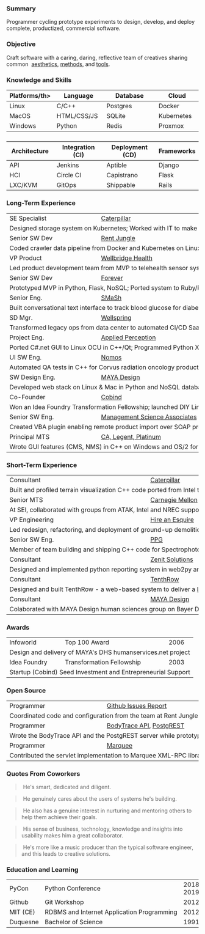 <h3>Summary</h3>

  Programmer cycling prototype experiments to design, develop, and deploy complete, productized, commercial software. 

<h3> Objective</h3>

  Craft software with a caring, daring, reflective team of creatives sharing common&nbsp;&nbsp;<a href="https://www.quantamagazine.org/computer-scientist-donald-knuth-cant-stop-telling-stories-20200416/">aesthetics</a>, <a href="https://www.projectsmart.co.uk/lifecycle-and-methodology/7-properties-of-highly-successful-projects-from-crystal-clear.php">methods</a>, and <a href="https://plg.uwaterloo.ca/~migod/846/papers/pomo-oopsla02.pdf">tools</a>.

<h3>Knowledge and Skills</h3>
  <p>
  <table class="skills">
  <thead>
  <tr>
    <th>Platforms/th>
    <th>Language</th>
    <th>Database</th>
    <th>Cloud</th>
  </tr>
  </thead>
  <tbody>
  <tr>
    <td>Linux</td>
    <td>C/C++</td>
    <td>Postgres</td>
    <td>Docker</td>
  </tr>

  <tr>
    <td>MacOS</td>
    <td>HTML/CSS/JS</td>
    <td>SQLite</td>
    <td>Kubernetes</td>
  </tr>

  <tr>
    <td>Windows</td>
    <td>Python</td>
    <td>Redis</td>
    <td>Proxmox</td>
  </tr>
  </tbody>
  <tr><td>&nbsp;</td></tr>
  <thead>
  <tr>
    <th>Architecture</th>
    <th>Integration (CI)</th>
    <th>Deployment (CD)</th>
    <th>Frameworks</th>
  </tr>
  </thead>
  <tbody>
  <tr>
    <td>API</td>
    <td>Jenkins</td>
    <td>Aptible</td>
    <td>Django</td>
  </tr>
  <tr>
    <td>HCI</td>
    <td>Circle CI</td>
    <td>Capistrano</td>
    <td>Flask</td>
  </tr>
  <tr>
    <td>LXC/KVM</td>
    <td>GitOps</td>
    <td>Shippable</td>
    <td>Rails</td>
  </tr>
  <tr>
  </tr>
  <tr>
  </tr>

  </tbody>
  </table>
  </p>

  <h3>Long-Term Experience</h3>
  <p>
  <table class="experience">
  <tbody>
  <tr><td nowrap="nowrap">SE Specialist</td><td nowrap="nowrap"><a href="https://www.cat.com/en_US.html">Caterpillar</a></td><td nowrap="nowrap">2018-2020</td></tr>
  <tr><td nowrap="nowrap" colspan="3">Designed storage system on Kubernetes; Worked with IT to make provisioning private cloud infrastructure feasible</td></tr>
  <tr><td nowrap="nowrap">Senior SW Dev</td><td nowrap="nowrap"><a href="https://www.realpage.com/">Rent Jungle</a></td><td nowrap="nowrap">2016-2018</td></tr>
  <tr><td nowrap="nowrap" colspan="3">Coded crawler data pipeline from Docker and Kubernetes on Linux & Mac to AWS in Python with Postgres &amp; MySQL</td></tr>
  <tr><td nowrap="nowrap">VP Product</td><td nowrap="nowrap"><a href="http://www.wellbridgehealth.com/">Wellbridge Health</a></td><td nowrap="nowrap">2015-2016</td></tr>
  <tr><td nowrap="nowrap" colspan="3">Led product development team from MVP to telehealth sensor system in Python, Flask, Django, Postgres, and Aptible</td></tr>
  <tr><td nowrap="nowrap">Senior SW Dev</td><td nowrap="nowrap"><a href="https://www.forever.com/">Forever</a></td><td nowrap="nowrap">2013-2014</td></tr>
  <tr><td nowrap="nowrap" colspan="3">Prototyped MVP in Python, Flask, NoSQL; Ported system to Ruby/Rails/Postgres for production deployment on Heroku</td></tr>
  <tr><td nowrap="nowrap">Senior Eng.</td><td nowrap="nowrap"><a href="https://www.mindmatrix.net/">SMaSh</a></td><td nowrap="nowrap">2011-2012</td> 
  <tr><td nowrap="nowrap" colspan="3">Built conversational text interface to track blood glucose for diabetes patients in Python, Flask, Postgres, and Heroku</td></tr>
  <tr><td nowrap="nowrap">SD Mgr.</td><td nowrap="nowrap"><a href="https://www.wellspring.com/">Wellspring</a></td><td nowrap="nowrap">2010-2011</td> 
  <tr><td nowrap="nowrap" colspan="3">Transformed legacy ops from data center to automated CI/CD SaaS deployment cutting daily support to near zero</td></tr>
  <tr><td nowrap="nowrap">Project Eng.</td><td nowrap="nowrap"><a href="https://www.qinetiq.com/en/what-we-do/services-and-products/talon-medium-sized-tactical-robot">Applied Perception</a></td><td nowrap="nowrap">2008-2009</td></tr>
  <tr><td nowrap="nowrap" colspan="3">Ported C#.net GUI to Linux OCU in C++/Qt; Programmed Python XML sonar parser/viz between C++ GUI &amp; HULS</td></tr></tr>
  <tr><td nowrap="nowrap">UI SW Eng.</td><td nowrap="nowrap"><a href="http://www.nomos.com/pdf/BN_MB_Corvus_MSF0003_R1_06142016.pdf">Nomos</a></td><td nowrap="nowrap">2006-2007</td</tr>
  <tr><td nowrap="nowrap" colspan="3">Automated QA tests in C++ for Corvus radiation oncology product; Prototyped adaptive 4D radiotherapy in C++/Qt</td></tr>
  <tr><td nowrap="nowrap">SW Design Eng.</td><td nowrap="nowrap"><a href="https://remakelearning.org/organization/maya-design/">MAYA Design</a></td><td nowrap="nowrap">2004-2006</td></tr>
  <tr><td nowrap="nowrap" colspan="3">Developed web stack on Linux & Mac in Python and NoSQL database; built predecessor to Hue in C#.net for Philips<td nowrap="nowrap"><td nowrap="nowrap"><td nowrap="nowrap"><td nowrap="nowrap">
  <tr><td nowrap="nowrap">Co-Founder</td><td nowrap="nowrap"><a href="https://no.wikipedia.org/wiki/Cobind_Desktop">Cobind</a></td><td nowrap="nowrap">2003-2004</td></tr>
  <tr><td nowrap="nowrap" colspan="3">Won an Idea Foundry Transformation Fellowship; launched DIY Linux Tools startup; built custom Linux distros online</td></tr>
  <tr><td nowrap="nowrap">Senior SW Eng.</td><td nowrap="nowrap"><a href="https://www.msa.com/">Management Science Associates</a></td><td nowrap="nowrap">2000-2003</td></tr>
  <tr><td nowrap="nowrap" colspan="3">Created VBA plugin enabling remote product import over SOAP protocol from Microsoft Excel to product database</td></tr>
  <tr><td nowrap="nowrap">Principal MTS</td><td nowrap="nowrap"><a href="https://en.wikipedia.org/wiki/CA_logies">CA, Legent, Platinum</a></td><td nowrap="nowrap">1995-2000</td></tr>
  <tr><td nowrap="nowrap" colspan="3">Wrote GUI features (CMS, NMS) in C++ on Windows and OS/2 for Automation Point, Raveler, and Unicenter products</td></tr>
  </tbody>
  </table>
  </p>

  <h3 id="short-term-experience">Short-Term Experience</h3>
  <p>
  <table class="experience">
  <tr><td nowrap="nowrap">Consultant</td><td nowrap="nowrap"><a href="https://www.cat.com/en_US.html">Caterpillar</a></td><td nowrap="nowrap">2021</td></tr>
  <tr><td nowrap="nowrap" colspan="3">Built and profiled terrain visualization C++ code ported from Intel to Xilinx&nbsp;&nbsp;<a href="https://www.xilinx.com/products/boards-and-kits/cu104.html">ZCU-104</a></td></tr>

  <tr><td nowrap="nowrap">Senior MTS</td><td nowrap="nowrap"><a href="https://www.sei.cmu.edu/about/divisions/artificial-intelligence-division/">Carnegie Mellon</a></td><td nowrap="nowrap">2020</td></tr> 
  <tr><td nowrap="nowrap" colspan="3">At SEI, collaborated with groups from ATAK, Intel and NREC supporting projects like AI, HCI, and HPC in C++ and Python</td></tr>  

  <tr><td nowrap="nowrap">VP Engineering</td><td nowrap="nowrap"><a href="https://hireanesquire.com/">Hire an Esquire</a></td><td nowrap="nowrap">2014</td></tr> 
  <tr><td nowrap="nowrap" colspan="3">Led redesign, refactoring, and deployment of ground-up demolition of legacy Python, Django, Postgres web stack</td></tr>

  <tr><td nowrap="nowrap">Senior SW Eng.</td><td nowrap="nowrap"><a href="https://www.ppg.com/en-US">PPG</a></td><td nowrap="nowrap">2007</td></tr> 
  <tr><td nowrap="nowrap" colspan="3">Member of team building and shipping C++ code for Spectrophotometer used in 40,000 body shops</td></tr>

  <tr><td nowrap="nowrKnowledge and ap">Consultant</td><td nowrap="nowrap"><a href="http://movemarker.com/pdf/Zenit_whitepaper.pdf">Zenit Solutions</a></td><td nowrap="nowrap">2008</td></tr> 
  <tr><td nowrap="nowrap" colspan="3">Designed and implemented python reporting system in web2py and postgresql to track movers via PostGIS and web2py</td></tr>

  <tr><td nowrap="nowrKnowledge and ap">Consultant</td><td nowrap="nowrap"><a href="https://www.youtube.com/user/TenthRowConcerts">TenthRow</a></td><td nowrap="nowrap">2009</td></tr> 
  <tr><td nowrap="nowrap" colspan="3">Designed and built TenthRow - a web-based system to deliver a <a href="https://www.youtube.com/user/TenthRowConcerts?app=desktop">live music experience</a> via streaming to fans worldwide</td></tr>

  <tr><td nowrap="nowrKnowledge and ap">Consultant</td><td nowrap="nowrap"><a href="https://remakelearning.org/organization/maya-design/">MAYA Design</a></td><td nowrap="nowrap">2008</td></tr>
  <tr><td nowrap="nowrap" colspan="3">Colaborated with MAYA Design human sciences group on Bayer Diabetes Blood Glucose Monitor<td nowrap="nowrap">

  </table>
  </p>

  <h3>Awards</h3>

  <p>
  <table class="experience">
  <tr><td nowrap="nowrap">Infoworld</b></td><td nowrap="nowrap">Top 100 Award</td><td>2006</b></td></tr>
  <tr><td nowrap="nowrap" colspan="3">Design and delivery of MAYA's DHS humanservices.net project</td></tr>
  <tr><td nowrap="nowrap">Idea Foundry</b></td><td nowrap="nowrap">Transformation Fellowship</td><td>2003</b></td></tr>
  <tr><td nowrap="nowrap" colspan="3">Startup (Cobind) Seed Investment and Entrepreneurial Support</td></tr>
  </table>
  </p>

  <h3>Open Source</h3>
  
  <p>
  <table class="experience">
  <tr><td nowrap="nowrap">Programmer</td><td nowrap="nowrap"><a href="https://github.com/davidthewatson/github_issues_report">Github Issues Report</a></td><td nowrap="nowrap">2017</td></tr> 
  <tr><td nowrap="nowrap" colspan="3">Coordinated code and configuration from the team at Rent Jungle</td></tr>
  <tr><td nowrap="nowrap">Programmer</td><td nowrap="nowrap"><a href="https://github.com/davidthewatson/bodytrace_python">BodyTrace API</a>, <a href="https://github.com/PostgREST/postgrest/pull/435">PostgREST</a></td><td nowrap="nowrap">2015</td></tr> 
  <tr><td nowrap="nowrap" colspan="3">Wrote the BodyTrace API and the PostgREST server while prototyping the Wellbridge Health JSON-API to EmberData</td></tr>
  <tr><td nowrap="nowrap">Programmer</td><td nowrap="nowrap"><a href="https://xmlrpc.sourceforge.net/documentation.pdf">Marquee</a></td><td nowrap="nowrap">2003</td></tr> 
  <tr><td nowrap="nowrap" colspan="3">Contributed the servlet implementation to Marquee XML-RPC library</td></tr>
  </table>
  </p>

  <h3>Quotes From Coworkers <a href="https://www.linkedin.com/in/davidthewatson/details/recommendations/"><i class="far fa-comment-dots"></i></a></h3>

  <blockquote><i class="fas fa-comment-dots fa-flip-horizontal"></i>&nbsp;He's smart, dedicated and diligent.</blockquote>

  <blockquote><i class="fas fa-comment-dots fa-flip-horizontal"></i>&nbsp;He genuinely cares about the users of 
  systems he's building.</blockquote>

  <blockquote><i class="fas fa-comment-dots fa-flip-horizontal"></i>&nbsp;He also has a genuine interest in nurturing and
  mentoring others to help them achieve their goals.</blockquote>

  <blockquote><i class="fas fa-comment-dots fa-flip-horizontal"></i>&nbsp;His sense of business, technology, knowledge and
  insights into usability makes him a great collaborator.</blockquote>

  <blockquote><i class="fas fa-comment-dots fa-flip-horizontal"></i>&nbsp;He's more like a music producer than the typical software engineer, and this leads to creative solutions.</blockquote>

  <h3>Education and Learning</h3>

  <p>
  <table class="education">
  <tr><td nowrap="nowrap">PyCon</td><td nowrap="nowrap">Python Conference</td><td>2018-2019</td></tr>
  <tr><td nowrap="nowrap">Github</td><td nowrap="nowrap">Git Workshop</td><td>2012</td></tr>
  <tr><td nowrap="nowrap">MIT (CE)</td><td nowrap="nowrap">RDBMS and Internet Application Programming</td><td>2012</td></tr>
  <tr><td nowrap="nowrap">Duquesne</td><td>Bachelor of Science</td><td>1991</td></tr>
  </table>
  </p>
